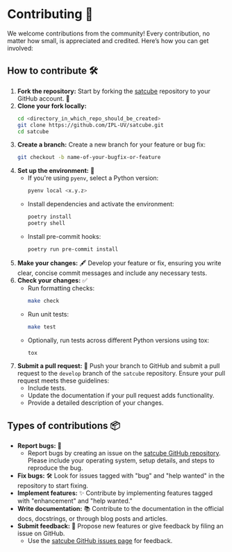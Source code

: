 # **Contributing** 🤝

We welcome contributions from the community! Every contribution, no matter how small, is appreciated and credited. Here’s how you can get involved:

## **How to contribute** 🛠️

1. **Fork the repository:** Start by forking the [satcube](https://github.com/IPL-UV/satcube) repository to your GitHub account. 🍴
2. **Clone your fork locally:**
    ```bash
    cd <directory_in_which_repo_should_be_created>
    git clone https://github.com/IPL-UV/satcube.git
    cd satcube
    ```
3. **Create a branch:** Create a new branch for your feature or bug fix:
    ```bash
    git checkout -b name-of-your-bugfix-or-feature
    ```
4. **Set up the environment:** 🌱
   - If you're using `pyenv`, select a Python version:
     ```bash
     pyenv local <x.y.z>
     ```
   - Install dependencies and activate the environment:
     ```bash
     poetry install
     poetry shell
     ```
   - Install pre-commit hooks:
     ```bash
     poetry run pre-commit install
     ```
5. **Make your changes:** 🖋️ Develop your feature or fix, ensuring you write clear, concise commit messages and include any necessary tests.
6. **Check your changes:** ✅
   - Run formatting checks:
     ```bash
     make check
     ```
   - Run unit tests:
     ```bash
     make test
     ```
   - Optionally, run tests across different Python versions using tox:
     ```bash
     tox
     ```
7. **Submit a pull request:** 🚀 Push your branch to GitHub and submit a pull request to the `develop` branch of the `satcube` repository. Ensure your pull request meets these guidelines:
   - Include tests.
   - Update the documentation if your pull request adds functionality.
   - Provide a detailed description of your changes.

## **Types of contributions** 📦

- **Report bugs:** 🐛
  - Report bugs by creating an issue on the [satcube GitHub repository](https://github.com/YOUR_GITHUB_USERNAME/satcube/issues). Please include your operating system, setup details, and steps to reproduce the bug.
- **Fix bugs:** 🛠️ Look for issues tagged with "bug" and "help wanted" in the repository to start fixing.
- **Implement features:** ✨ Contribute by implementing features tagged with "enhancement" and "help wanted."
- **Write documentation:** 📚 Contribute to the documentation in the official docs, docstrings, or through blog posts and articles.
- **Submit feedback:** 💬 Propose new features or give feedback by filing an issue on GitHub.
  - Use the [satcube GitHub issues page](https://github.com/YOUR_GITHUB_USERNAME/satcube/issues) for feedback.